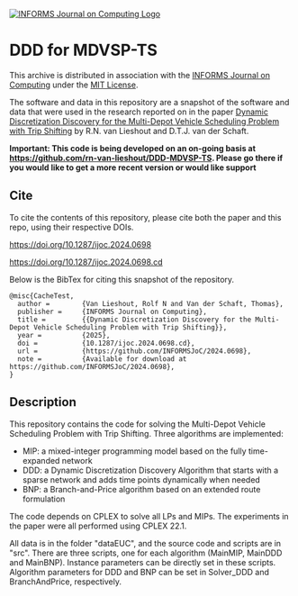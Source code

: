 [![INFORMS Journal on Computing Logo](https://INFORMSJoC.github.io/logos/INFORMS_Journal_on_Computing_Header.jpg)](https://pubsonline.informs.org/journal/ijoc)

# DDD for MDVSP-TS

This archive is distributed in association with the [INFORMS Journal on
Computing](https://pubsonline.informs.org/journal/ijoc) under the [MIT License](LICENSE).

The software and data in this repository are a snapshot of the software and data
that were used in the research reported on in the paper 
[Dynamic Discretization Discovery for the Multi-Depot Vehicle Scheduling Problem with Trip Shifting](https://doi.org/10.1287/ijoc.2024.0698) by R.N. van Lieshout and D.T.J. van der Schaft. 

**Important: This code is being developed on an on-going basis at 
https://github.com/rn-van-lieshout/DDD-MDVSP-TS. Please go there if you would like to
get a more recent version or would like support**

## Cite

To cite the contents of this repository, please cite both the paper and this repo, using their respective DOIs.

https://doi.org/10.1287/ijoc.2024.0698

https://doi.org/10.1287/ijoc.2024.0698.cd

Below is the BibTex for citing this snapshot of the repository.

```
@misc{CacheTest,
  author =        {Van Lieshout, Rolf N and Van der Schaft, Thomas},
  publisher =     {INFORMS Journal on Computing},
  title =         {{Dynamic Discretization Discovery for the Multi-Depot Vehicle Scheduling Problem with Trip Shifting}},
  year =          {2025},
  doi =           {10.1287/ijoc.2024.0698.cd},
  url =           {https://github.com/INFORMSJoC/2024.0698},
  note =          {Available for download at https://github.com/INFORMSJoC/2024.0698},
}  
```

## Description
 
This repository contains the code for solving the Multi-Depot Vehicle Scheduling Problem with Trip Shifting. Three algorithms are implemented: 

- MIP: a mixed-integer programming model based on the fully time-expanded network
- DDD: a Dynamic Discretization Discovery Algorithm that starts with a sparse network and adds time points dynamically when needed
- BNP: a Branch-and-Price algorithm based on an extended route formulation

The code depends on CPLEX to solve all LPs and MIPs. The experiments in the paper were all performed using CPLEX 22.1.

All data is in the folder "dataEUC", and the source code and scripts are in "src". There are three scripts, one for each algorithm (MainMIP, MainDDD and MainBNP). Instance parameters can be directly set in these scripts. Algorithm parameters for DDD and BNP can be set in Solver_DDD and BranchAndPrice, respectively.
